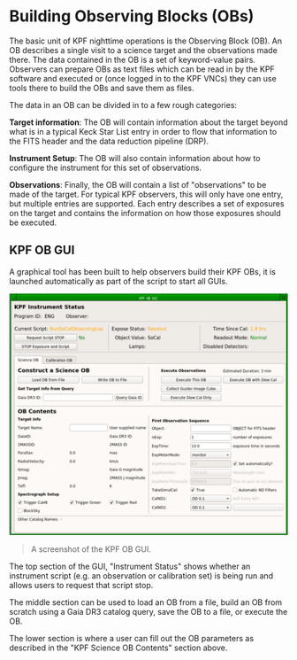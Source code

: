 # Building Observing Blocks (OBs)

The basic unit of KPF nighttime operations is the Observing Block (OB). An OB describes a single visit to a science target and the observations made there. The data contained in the OB is a set of keyword-value pairs. Observers can prepare OBs as text files which can be read in by the KPF software and executed or (once logged in to the KPF VNCs) they can use tools there to build the OBs and save them as files. 

The data in an OB can be divided in to a few rough categories:

**Target information**: The OB will contain information about the target beyond what is in a typical Keck Star List entry in order to flow that information to the FITS header and the data reduction pipeline (DRP).

**Instrument Setup**: The OB will also contain information about how to configure the instrument for this set of observations.

**Observations**: Finally, the OB will contain a list of "observations" to be made of the target. For typical KPF observers, this will only have one entry, but multiple entries are supported. Each entry describes a set of exposures on the target and contains the information on how those exposures should be executed.

## KPF OB GUI

A graphical tool has been built to help observers build their KPF OBs, it is launched automatically as part of the script to start all GUIs.

![A screenshot of the KPF OB GUI](figures/KPF_OB_GUI.png)
>  A screenshot of the KPF OB GUI.

The top section of the GUI, "Instrument Status" shows whether an instrument script (e.g. an observation or calibration set) is being run and allows users to request that script stop.

The middle section can be used to load an OB from a file, build an OB from scratch using a Gaia DR3 catalog query, save the OB to a file, or execute the OB.

The lower section is where a user can fill out the OB parameters as described in the "KPF Science OB Contents" section above.
